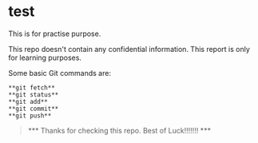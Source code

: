 # test

This is for practise purpose.

This repo doesn't contain any confidential information. This report is only for learning purposes.


Some basic Git commands are:
```
**git fetch**
**git status**
**git add**
**git commit**
**git push**
```

> *** Thanks for checking this repo. Best of Luck!!!!!!! ***
